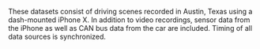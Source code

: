 These datasets consist of driving scenes recorded in Austin, Texas using a dash-mounted iPhone X. In addition to video recordings, sensor data from the iPhone as well as CAN bus data from the car are included. Timing of all data sources is synchronized.
